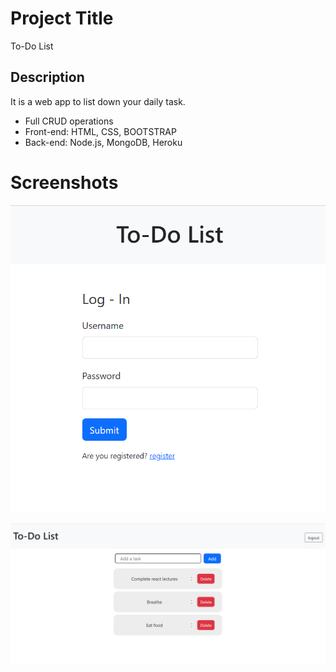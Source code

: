 
# Project Title

To-Do List
## Description

It is a web app to list down your daily task.

- Full CRUD operations
- Front-end: HTML, CSS, BOOTSTRAP
- Back-end: Node.js, MongoDB, Heroku

# Screenshots

![](https://github.com/parthtyagii/To-Do-List/blob/master/login%20page.png)

![](https://github.com/parthtyagii/To-Do-List/blob/master/homepage.png)

